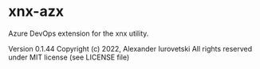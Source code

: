 # xnx-azx

Azure DevOps extension for the xnx utility.

Version 0.1.44
Copyright (c) 2022, Alexander Iurovetski
All rights reserved under MIT license (see LICENSE file)
